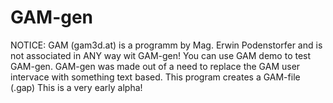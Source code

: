 # GAM-gen
NOTICE: GAM (gam3d.at) is a programm by Mag. Erwin Podenstorfer and is not associated in ANY way wit GAM-gen! You can use GAM demo to test GAM-gen.
GAM-gen was made out of a need to replace the GAM user intervace with something text based.
This program creates a GAM-file (.gap)
This is a very early alpha!
